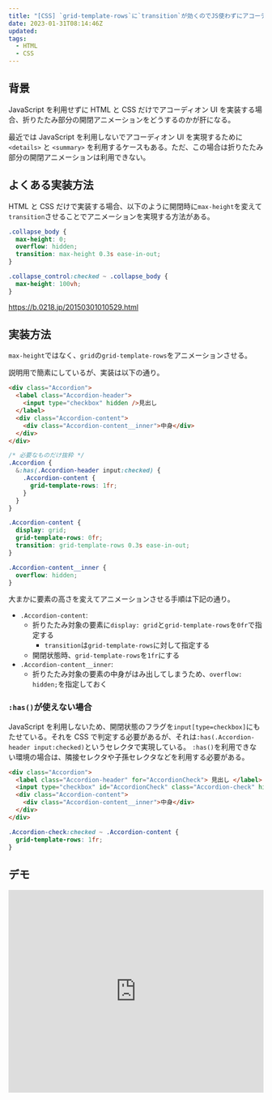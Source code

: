 ```yaml
---
title: "[CSS] `grid-template-rows`に`transition`が効くのでJS使わずにアコーディオン作ってみた件"
date: 2023-01-31T08:14:46Z
updated:
tags:
  - HTML
  - CSS
---
```


## 背景

JavaScript を利用せずに HTML と CSS だけでアコーディオン UI を実装する場合、折りたたみ部分の開閉アニメーションをどうするのかが肝になる。

最近では JavaScript を利用しないでアコーディオン UI を実現するために `<details>` と `<summary>` を利用するケースもある。ただ、この場合は折りたたみ部分の開閉アニメーションは利用できない。

## よくある実装方法

HTML と CSS だけで実装する場合、以下のように開閉時に`max-height`を変えて`transition`させることでアニメーションを実現する方法がある。

```css
.collapse_body {
  max-height: 0;
  overflow: hidden;
  transition: max-height 0.3s ease-in-out;
}

.collapse_control:checked ~ .collapse_body {
  max-height: 100vh;
}
```

https://b.0218.jp/20150301010529.html

## 実装方法

`max-height`ではなく、`grid`の`grid-template-rows`をアニメーションさせる。

説明用で簡素にしているが、実装は以下の通り。

```html
<div class="Accordion">
  <label class="Accordion-header">
    <input type="checkbox" hidden />見出し
  </label>
  <div class="Accordion-content">
    <div class="Accordion-content__inner">中身</div>
  </div>
</div>
```

```css
/* 必要なものだけ抜粋 */
.Accordion {
  &:has(.Accordion-header input:checked) {
    .Accordion-content {
      grid-template-rows: 1fr;
    }
  }
}

.Accordion-content {
  display: grid;
  grid-template-rows: 0fr;
  transition: grid-template-rows 0.3s ease-in-out;
}

.Accordion-content__inner {
  overflow: hidden;
}
```

大まかに要素の高さを変えてアニメーションさせる手順は下記の通り。

- `.Accordion-content`:
  - 折りたたみ対象の要素に`display: grid`と`grid-template-rows`を`0fr`で指定する
    - `transition`は`grid-template-rows`に対して指定する
  - 開閉状態時、`grid-template-rows`を`1fr`にする
- `.Accordion-content__inner`:
  - 折りたたみ対象の要素の中身がはみ出してしまうため、`overflow: hidden;`を指定しておく

### `:has()`が使えない場合

JavaScript を利用しないため、開閉状態のフラグを`input[type=checkbox]`にもたせている。それを CSS で判定する必要があるが、それは`:has(.Accordion-header input:checked)`というセレクタで実現している。
`:has()`を利用できない環境の場合は、隣接セレクタや子孫セレクタなどを利用する必要がある。

```html
<div class="Accordion">
  <label class="Accordion-header" for="AccordionCheck"> 見出し </label>
  <input type="checkbox" id="AccordionCheck" class="Accordion-check" hidden />
  <div class="Accordion-content">
    <div class="Accordion-content__inner">中身</div>
  </div>
</div>
```

```css
.Accordion-check:checked ~ .Accordion-content {
  grid-template-rows: 1fr;
}
```

## デモ

<iframe height="400" style="width: 100%;" scrolling="no" title="Untitled" src="https://codepen.io/hiro0218/embed/WNKgbyX?default-tab=result&theme-id=light" frameborder="no" loading="lazy" allowtransparency="true" allowfullscreen="true">
  See the Pen <a href="https://codepen.io/hiro0218/pen/WNKgbyX">
  Untitled</a> by hiro (<a href="https://codepen.io/hiro0218">@hiro0218</a>)
  on <a href="https://codepen.io">CodePen</a>.
</iframe>
